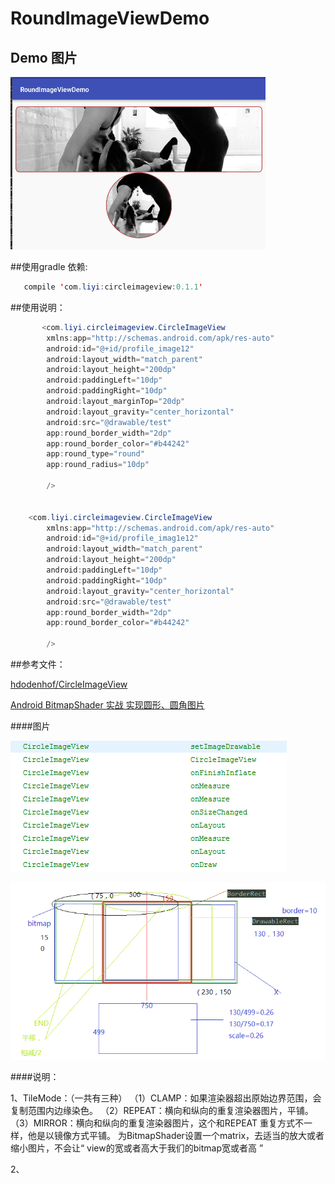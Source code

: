 # RoundImageViewDemo

## Demo 图片
![](https://github.com/my-sunshine/RoundImageViewDemo/raw/master/app/img/img1.png)  

##使用gradle 依赖:
```java
   compile 'com.liyi:circleimageview:0.1.1'
```

##使用说明：
```java
       <com.liyi.circleimageview.CircleImageView
        xmlns:app="http://schemas.android.com/apk/res-auto"
        android:id="@+id/profile_image12"
        android:layout_width="match_parent"
        android:layout_height="200dp"
        android:paddingLeft="10dp"
        android:paddingRight="10dp"
        android:layout_marginTop="20dp"
        android:layout_gravity="center_horizontal"
        android:src="@drawable/test"
        app:round_border_width="2dp"
        app:round_border_color="#b44242"
        app:round_type="round"
        app:round_radius="10dp"

        />


    <com.liyi.circleimageview.CircleImageView
        xmlns:app="http://schemas.android.com/apk/res-auto"
        android:id="@+id/profile_imag1e12"
        android:layout_width="match_parent"
        android:layout_height="200dp"
        android:paddingLeft="10dp"
        android:paddingRight="10dp"
        android:layout_gravity="center_horizontal"
        android:src="@drawable/test"
        app:round_border_width="2dp"
        app:round_border_color="#b44242"

        />
```

##参考文件：

[hdodenhof/CircleImageView](https://github.com/hdodenhof/CircleImageView "hdodenhof/CircleImageView")  

[Android BitmapShader 实战 实现圆形、圆角图片](http://blog.csdn.net/lmj623565791/article/details/41967509/ "Android BitmapShader 实战 实现圆形、圆角图片示")  


####图片

![](https://github.com/my-sunshine/RoundImageViewDemo/raw/master/app/img/img2.png)  

![](https://github.com/my-sunshine/RoundImageViewDemo/raw/master/app/img/img3.png)  


####说明：

1、TileMode：（一共有三种）
    （1）CLAMP：如果渲染器超出原始边界范围，会复制范围内边缘染色。
    （2）REPEAT：横向和纵向的重复渲染器图片，平铺。
    （3）MIRROR：横向和纵向的重复渲染器图片，这个和REPEAT 重复方式不一样，他是以镜像方式平铺。
为BitmapShader设置一个matrix，去适当的放大或者缩小图片，不会让“ view的宽或者高大于我们的bitmap宽或者高 ”

2、